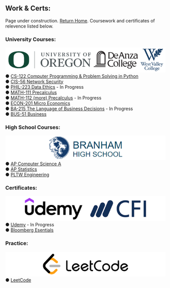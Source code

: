 ## Work & Certs:
Page under construction. <a href="https://www.bdeweesevans.com">Return Home</a>.
Coursework and certificates of relevence listed below.

### University Courses:<br>
![image of uni banner.](assets/images/unibanner.jpg)<br>
● <a href="https://cas.uoregon.edu/computer-science" target="_blank" rel="noopener noreferrer">CS-122 Computer Programming & Problem Solving in Python</a><br>
● <a href="https://deanza.edu/cis/" target="_blank" rel="noopener noreferrer">CIS-56 Network Security</a><br>
● <a href="https://philosophy.uoregon.edu/" target="_blank" rel="noopener noreferrer">PHIL-223 Data Ethics</a> - In Progress<br>
● <a href="https://math.uoregon.edu/" target="_blank" rel="noopener noreferrer">MATH-111 Precalculus</a><br>
● <a href="https://math.uoregon.edu/" target="_blank" rel="noopener noreferrer">MATH-112 (more) Precalculus</a> - In Progress<br>
● <a href="https://economics.uoregon.edu/" target="_blank" rel="noopener noreferrer">ECON-201 Micro Economics</a><br>
● <a href="https://business.uoregon.edu/" target="_blank" rel="noopener noreferrer">BA-215 The Language of Business Decisions</a> - In Progress<br>
● <a href="https://www.westvalley.edu/academics/business-administration/" target="_blank" rel="noopener noreferrer">BUS-51 Business</a>

### High School Courses:<br>
![image of hs banner.](assets/images/hsbanner.jpg)<br>
● <a href="https://apstudents.collegeboard.org/courses/ap-computer-science-a" target="_blank" rel="noopener noreferrer">AP Computer Science A</a><br>
● <a href="https://apstudents.collegeboard.org/courses/ap-statistics" target="_blank" rel="noopener noreferrer">AP Statistics</a><br>
● <a href="https://docs.google.com/document/d/1YmoMn0TPIZmz5jzltPey_eCx9b0o7PyTvxE2zus4r_c/edit?usp=sharing" target="_blank" rel="noopener noreferrer">PLTW Engineering</a>

### Certificates:<br>
![image of certs banner.](assets/images/certsbanner.jpg)<br>
● <a href="https://www.udemy.com/course/automate/" target="_blank" rel="noopener noreferrer">Udemy</a> - In Progress<br>
● <a href="https://credentials.corporatefinanceinstitute.com/15e63c28-dd1f-4c64-af3c-207cfb5465d8" target="_blank" rel="noopener noreferrer">Bloomberg Esentials</a>

### Practice:
![image of lc banner.](assets/images/lcbanner.jpg)<br>
● <a href="https://leetcode.com/bdeweesevans/" target="_blank" rel="noopener noreferrer">LeetCode</a>
